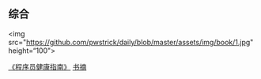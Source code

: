 ## 综合

<img src="https://github.com/pwstrick/daily/blob/master/assets/img/book/1.jpg" height=“100">

[《程序员健康指南》](https://book.douban.com/subject/25981248/) [书摘](https://www.cnblogs.com/strick/p/10836794.html)